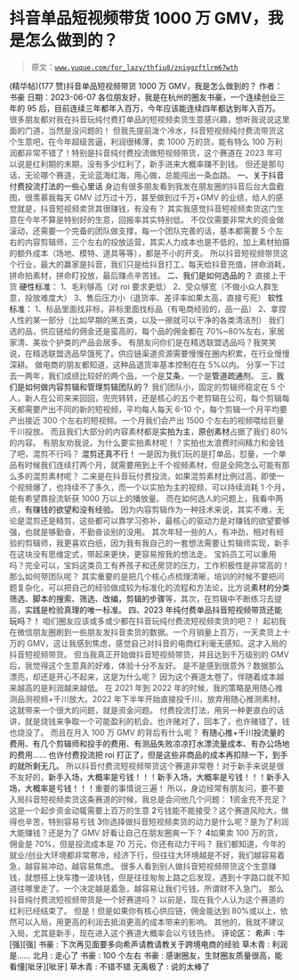 # 抖音单品短视频带货 1000 万 GMV，我是怎么做到的？

> 原文：[`www.yuque.com/for_lazy/thfiu8/zniggzftlrm67wth`](https://www.yuque.com/for_lazy/thfiu8/zniggzftlrm67wth)

<ne-h2 id="9fbba7d4" data-lake-id="9fbba7d4"><ne-heading-ext><ne-heading-anchor></ne-heading-anchor><ne-heading-fold></ne-heading-fold></ne-heading-ext><ne-heading-content><ne-text id="uf49f6784">(精华帖)(177 赞)抖音单品短视频带货 1000 万 GMV，我是怎么做到的？</ne-text></ne-heading-content></ne-h2> <ne-p id="uf2b1398d" data-lake-id="uf2b1398d"><ne-text id="u622994c4">作者： 书豪</ne-text></ne-p> <ne-p id="u1048cfe0" data-lake-id="u1048cfe0"><ne-text id="uaaed853c">日期：2023-06-07</ne-text></ne-p> <ne-p id="u40da4630" data-lake-id="u40da4630"><ne-text id="ufedf6c53">各位朋友好，我是在杭州的圈友书豪，一个连续创业三年的 95 后，目前连续三年都年入百万，今年应该能连续四年都达到年入百万。</ne-text></ne-p> <ne-p id="u7187fdd7" data-lake-id="u7187fdd7"><ne-text id="ua9b660c1" style="color: rgb(73, 73, 73);">很多朋友都对我在抖音玩纯付费打单品的短视频卖货生意感兴趣，想听我说说这里面的门道，当然是没问题的！</ne-text></ne-p> <ne-p id="u7f381ac3" data-lake-id="u7f381ac3"><ne-text id="udd0dca5a" style="color: rgb(73, 73, 73);">但我先提前泼个冷水，抖音短视频纯付费流带货这个生意吧，在今年超级苦逼，利润很稀薄，卖 1000 万的货，能有特么 100 万利润都非常不错了！特别是抖音纯付费投流做短视频带货，这个赛道在 2023 年可以说是红利期的末期，没有多少红利了，新手进来大概率赚不到钱。</ne-text></ne-p> <ne-p id="u7008622f" data-lake-id="u7008622f"><ne-text id="ud205a818" style="color: rgb(73, 73, 73);">但还是那句话，无论哪个赛道，无论蓝海红海，用心做，总能闯出一条血路。</ne-text></ne-p> <ne-h2 id="264e41ea" data-lake-id="264e41ea"><ne-heading-ext><ne-heading-anchor></ne-heading-anchor><ne-heading-fold></ne-heading-fold></ne-heading-ext><ne-heading-content><ne-text id="u6d6bc5d8">一、关于抖音付费投流打法的一些心里话</ne-text></ne-heading-content></ne-h2> <ne-p id="ueb491483" data-lake-id="ueb491483"><ne-text id="u6afaeab4" style="color: rgb(73, 73, 73);">身边有很多朋友看到我发在朋友圈的抖音后台大盘截图，很羡慕我每天 GMV 过万过十万，甚至做到过千万+GMV 的业绩，给人的感觉就是，抖音短视频卖货其很赚钱，有没有？</ne-text></ne-p> <ne-p id="u6d16544f" data-lake-id="u6d16544f"><ne-text id="uf930b976" style="color: rgb(73, 73, 73);">其实我感觉抖音短视频卖货这门生意在今年不算是特别好的生意，回报率其实特别低。</ne-text></ne-p> <ne-p id="ufe153223" data-lake-id="ufe153223"><ne-text id="u34abf864" style="color: rgb(73, 73, 73);">不仅仅需要非常大的资金做滚动，还需要一个完备的团队做支撑，每一个团队完善的话，基本都需要 5 个左右的内容剪辑师，三个左右的投放运营，其实人力成本也是不低的，加上素材拍摄的额外成本（场地、模特、道具等等），都是不小的开支。</ne-text></ne-p> <ne-p id="u6e1dccf8" data-lake-id="u6e1dccf8"><ne-text id="u4263c496" style="color: rgb(73, 73, 73);">所以抖音短视频带货这个行业，最大的赢家是抖音，我们只是给抖音打工，每天给抖音充值，拼命消耗，拼命拍素材，拼命盯投放，最后赚点辛苦钱。</ne-text></ne-p> <ne-h2 id="ef1d2a19" data-lake-id="ef1d2a19"><ne-heading-ext><ne-heading-anchor></ne-heading-anchor><ne-heading-fold></ne-heading-fold></ne-heading-ext><ne-heading-content><ne-text id="u432f9347">二、我们是如何选品的？</ne-text></ne-heading-content></ne-h2> <ne-p id="udf7cade6" data-lake-id="udf7cade6"><ne-text id="ue70219b3" style="color: rgb(73, 73, 73);">直接上干货</ne-text></ne-p> <ne-p id="ua6604d2e" data-lake-id="ua6604d2e"><ne-text id="u8662713c" ne-bold="true">硬性标准：</ne-text></ne-p> <ne-p id="u0cf48f9a" data-lake-id="u0cf48f9a"><ne-text id="ue7234baf" style="color: rgb(73, 73, 73);">1、毛利够高（对 roi 要求更低）</ne-text></ne-p> <ne-p id="ub1097594" data-lake-id="ub1097594"><ne-text id="u0920faf2" style="color: rgb(73, 73, 73);">2、受众够宽（不做小众人群生意，投放难度大）</ne-text></ne-p> <ne-p id="u066fd058" data-lake-id="u066fd058"><ne-text id="u4054cd9e" style="color: rgb(73, 73, 73);">3、售后压力小（退货率、差评率如果太高，直接亏死）</ne-text></ne-p> <ne-p id="u3685a9ca" data-lake-id="u3685a9ca"><ne-text id="ucd92d2f0" ne-bold="true">软性标准：</ne-text></ne-p> <ne-p id="u361bfe1d" data-lake-id="u361bfe1d"><ne-text id="u64ab5854" style="color: rgb(73, 73, 73);">1、标品里面找非标，非标里面找标品（有电商经验的，品一品）</ne-text></ne-p> <ne-p id="uf00e1eca" data-lake-id="uf00e1eca"><ne-text id="u958e78c2" style="color: rgb(73, 73, 73);">2、拿捏人性的某一部分（比如早期的黑五类，以及一擦就可以干净的各类清洁剂）</ne-text></ne-p> <ne-p id="u0c05cdf5" data-lake-id="u0c05cdf5"><ne-text id="u6d103553" style="color: rgb(73, 73, 73);">我们选的品，供应链给的佣金还是蛮高的，每个品的佣金都在 70%~80%左右，家居家清、美妆个护类的产品会居多。</ne-text></ne-p> <ne-p id="ucde6cec7" data-lake-id="ucde6cec7"><ne-text id="ue80b46da" style="color: rgb(73, 73, 73);">有朋友问你们是在精选联盟选品吗？我笑笑说，在精选联盟选品早饿死了。供应链渠道资源需要慢慢在圈内积累，在行业慢慢深耕。</ne-text></ne-p> <ne-p id="u595e176b" data-lake-id="u595e176b"><ne-text id="u8bc6af4c" style="color: rgb(73, 73, 73);">做电商的朋友都知道，这种品退货率基本控制在在 5%以内。</ne-text></ne-p> <ne-p id="ue791c9c4" data-lake-id="ue791c9c4"><ne-text id="ue6e67018" style="color: rgb(73, 73, 73);">分享一下过去一两年，我们成绩比较好的两个品，一个是</ne-text><ne-text id="ue14d4734" ne-bold="true">艾条</ne-text><ne-text id="u9cc1e8e0" style="color: rgb(73, 73, 73);">，一个是</ne-text><ne-text id="u53d03b27" ne-bold="true">管道疏通剂</ne-text><ne-text id="u06d58d5a" style="color: rgb(73, 73, 73);">。</ne-text></ne-p> <ne-h2 id="7b14daec" data-lake-id="7b14daec"><ne-heading-ext><ne-heading-anchor></ne-heading-anchor><ne-heading-fold></ne-heading-fold></ne-heading-ext><ne-heading-content><ne-text id="u5abf04bf">三、我们是如何做内容剪辑和管理剪辑团队的？</ne-text></ne-heading-content></ne-h2> <ne-p id="u0ea4f68e" data-lake-id="u0ea4f68e"><ne-text id="u169a575c" style="color: rgb(73, 73, 73);">我们团队小，固定的剪辑师稳定在 5 个人，新人在公司来来回回，兜兜转转，还是核心的五个老剪辑在公司，每个剪辑每天都需要产出不同的新的短视频，平均每人每天 6-10 个，每个剪辑一个月平均要产出接近 300 个左右的短视频。一个月我们会产出 1500 个左右的视频喂给巨量千川投放。</ne-text></ne-p> <ne-p id="uc09b414e" data-lake-id="uc09b414e"><ne-text id="ud85770dd" style="color: rgb(73, 73, 73);">而且我们大部分的内容素材都是</ne-text><ne-text id="u44a3f573" ne-bold="true">实拍为主</ne-text><ne-text id="u6945c6c3" style="color: rgb(73, 73, 73);">，</ne-text><ne-text id="u525c45fc" ne-bold="true">原创素材</ne-text><ne-text id="uf7cbef82" style="color: rgb(73, 73, 73);">占据了我们 80%的内容。</ne-text></ne-p> <ne-p id="ue52ed08a" data-lake-id="ue52ed08a"><ne-text id="uebee5544" style="color: rgb(73, 73, 73);">有朋友劝我说，为什么要实拍素材呢！？实拍也太浪费时间精力和金钱了吧，混剪不行吗？</ne-text></ne-p> <ne-p id="ud4d33b53" data-lake-id="ud4d33b53"><ne-text id="u64364e47" ne-bold="true">混剪还真不行！</ne-text></ne-p> <ne-p id="ua3a24046" data-lake-id="ua3a24046"><ne-text id="uee474fe8" style="color: rgb(73, 73, 73);">一是因为我们玩的是打单品，怼量，一个单品有时候我们连续打两个月，就需要用到上千个视频素材，但是全网怎么可能有那么多的混剪素材呢？</ne-text></ne-p> <ne-p id="u76e637cf" data-lake-id="u76e637cf"><ne-text id="ue60f2271" style="color: rgb(73, 73, 73);">二来是在抖音玩付费投流，如果混剪素材比例过高，即使一个视频爆了，也持续不了多久，而一个以实拍为主的视频，可以持续消耗 1 个月，能有希望靠投流斩获 1000 万以上的播放量。</ne-text></ne-p> <ne-p id="u8d4618b8" data-lake-id="u8d4618b8"><ne-text id="u0f45c255" style="color: rgb(73, 73, 73);">而在如何选人的问题上，我看中两点，</ne-text><ne-text id="u64597f0c" ne-bold="true">有赚钱的欲望和没有经验。</ne-text></ne-p> <ne-p id="u7f471158" data-lake-id="u7f471158"><ne-text id="u14f4e031" style="color: rgb(73, 73, 73);">因为内容剪辑作为一种技术来说，其实不难，无论是混剪还是精剪，这些都可以靠学习弥补，最核心的驱动力是对赚钱的欲望要够强，也就是够勤奋，不勤奋谈别的没用。</ne-text></ne-p> <ne-p id="ub59df56e" data-lake-id="ub59df56e"><ne-text id="ua654f794" style="color: rgb(73, 73, 73);">其次年轻一些的人，有冲劲，相对有经验的剪辑师，我更喜欢白纸，因为我有我自己的一套想法需要让剪辑师实现，新手在这块没有思维定式，带起来更快，更容易按我的想法走。</ne-text></ne-p> <ne-p id="u5f2c7126" data-lake-id="u5f2c7126"><ne-text id="uc61a538a" style="color: rgb(73, 73, 73);">宝妈员工可以重用吗？完全可以，宝妈这类员工有养孩子和还房贷的压力，工作积极性是非常高的！</ne-text></ne-p> <ne-p id="ud1f6faed" data-lake-id="ud1f6faed"><ne-text id="ub9ddb907" style="color: rgb(73, 73, 73);">那么如何带团队呢？</ne-text></ne-p> <ne-p id="u42671da6" data-lake-id="u42671da6"><ne-text id="u765a1451" style="color: rgb(73, 73, 73);">其实重要的是把几个核心点梳理清晰，培训的时候不要把问题复杂化，可以把自己的经验做成较为标准化的流程和方法论，比方说</ne-text><ne-text id="u30ac3980" ne-bold="true">素材的分类筛选、脚本的搜索、筛选、改编，剪辑的步骤</ne-text><ne-text id="ue88bdb08" style="color: rgb(73, 73, 73);">等，其次，在剪辑中不断练习去提高，</ne-text><ne-text id="u541210fd" ne-bold="true">实践是检验真理的唯一标准。</ne-text></ne-p> <ne-h2 id="2f11454a" data-lake-id="2f11454a"><ne-heading-ext><ne-heading-anchor></ne-heading-anchor><ne-heading-fold></ne-heading-fold></ne-heading-ext><ne-heading-content><ne-text id="u2dc42c2f">四、2023 年纯付费单品抖音短视频带货还能玩吗？！</ne-text></ne-heading-content></ne-h2> <ne-p id="u4eed1c70" data-lake-id="u4eed1c70"><ne-text id="ua0fafa02" style="color: rgb(73, 73, 73);">咱们圈友应该或多或少都在抖音玩纯付费流短视频卖货的吧？！</ne-text></ne-p> <ne-p id="u4515d171" data-lake-id="u4515d171"><ne-text id="u93c26d6f" style="color: rgb(73, 73, 73);">起初我在微信朋友圈刷到一些朋友发抖音卖货的数据。一个月销量上百万，一天卖货上十万的 GMV，这让我感到焦虑，感觉自己对抖音的电商红利毫无感知。这才入局的抖音短视频带货。</ne-text></ne-p> <ne-p id="uc36f87ab" data-lake-id="uc36f87ab"><ne-text id="uf295d3af" style="color: rgb(73, 73, 73);">但当我真正开始做抖音短视频带货，并且达到千万级别的 GMV 后，我觉得这个生意真的好难，体验十分不友好。</ne-text></ne-p> <ne-p id="u5c3c0813" data-lake-id="u5c3c0813"><ne-text id="ufa22021f" style="color: rgb(73, 73, 73);">是不是感到很意外？数据那么漂亮，却还是开心不起来，这是为什么呢？</ne-text></ne-p> <ne-p id="u3f092f31" data-lake-id="u3f092f31"><ne-text id="u41116cad" style="color: rgb(73, 73, 73);">因为这个赛道太卷了，伴随着成本越来越高的是利润越来越低。</ne-text></ne-p> <ne-p id="ub87f17cf" data-lake-id="ub87f17cf"><ne-text id="uac711bf0" style="color: rgb(73, 73, 73);">在 2021 年到 2022 年的时候，我的策略是用随心推测品测视频+千川放大。2022 年下半年开始直接投千川，放弃用随心推测素材。这就带来一个很大的问题，就是资金问题。</ne-text></ne-p> <ne-p id="u189d982b" data-lake-id="u189d982b"><ne-text id="u6b21b5d0" style="color: rgb(73, 73, 73);">付费投流打法，用另一种更直白的话讲，就是烧钱来争取一个可能盈利的机会。也许赌对了，回本了，也许赌错了，钱也烧没了。</ne-text></ne-p> <ne-p id="ud1d89246" data-lake-id="ud1d89246"><ne-text id="u5f4802d2" style="color: rgb(73, 73, 73);">而且在月入 100 万 GMV 的背后有什么呢？</ne-text></ne-p> <ne-p id="u8bd06035" data-lake-id="u8bd06035"><ne-text id="u22f4ba74" ne-bold="true">有随心推+千川投流量的费用、有几个剪辑师和投手的费用、有测品失败凉凉打水漂流量成本、有办公场地的费用......</ne-text></ne-p> <ne-p id="u190e6a40" data-lake-id="u190e6a40"><ne-text id="u5729c6c5" ne-bold="true">也许付费投流把 roi 打正了，但是这些非商品的成本再扣除一下，到手的就所剩无几。</ne-text></ne-p> <ne-p id="u961dd338" data-lake-id="u961dd338"><ne-text id="ucc865938" style="color: rgb(73, 73, 73);">所以抖音付费流短视频带货这个赛道非常卷！对于新手来说是很不友好的，</ne-text><ne-text id="ud9309eae" ne-bold="true">新手入场，大概率是亏钱！！！新手入场，大概率是亏钱！！！新手入场，大概率是亏钱！！！</ne-text><ne-text id="ua9067e88" style="color: rgb(73, 73, 73);">重要的事情说三遍！</ne-text></ne-p> <ne-p id="uda389bbb" data-lake-id="uda389bbb"><ne-text id="u4cf733c9" style="color: rgb(73, 73, 73);">所以，身边经常有朋友问，要不要入局抖音短视频卖货这条赛道的时候，我总是会问他几个问题：</ne-text></ne-p> <ne-oli index-type="0"><ne-oli-i>1</ne-oli-i><ne-oli-c class="ne-oli-content" id="u6a4e1a45" data-lake-id="u6a4e1a45"><ne-text id="u8e288e36" style="color: rgb(73, 73, 73);">资金充不充足？这是一个起步资金动辄需要上百万的生意</ne-text></ne-oli-c></ne-oli> <ne-oli index-type="0"><ne-oli-i>2</ne-oli-i><ne-oli-c class="ne-oli-content" id="uf1938b15" data-lake-id="uf1938b15"><ne-text id="ub109803c" style="color: rgb(73, 73, 73);">亏钱能不能接受？这个赛道风险大，做得也辛苦，特别容易亏钱</ne-text></ne-oli-c></ne-oli> <ne-oli index-type="0"><ne-oli-i>3</ne-oli-i><ne-oli-c class="ne-oli-content" id="u14eeb9fb" data-lake-id="u14eeb9fb"><ne-text id="u93ed79ba" style="color: rgb(73, 73, 73);">你选择做抖音短视频卖货的动力是什么呢？是为了利润大能赚钱？还是为了 GMV 好看让自己在朋友圈爽一下？</ne-text></ne-oli-c></ne-oli> <ne-oli index-type="0"><ne-oli-i>4</ne-oli-i><ne-oli-c class="ne-oli-content" id="u08c85c27" data-lake-id="u08c85c27"><ne-text id="ua61525f4" style="color: rgb(73, 73, 73);">如果卖 100 万的货，佣金是 70%，但是投流成本是 70 万元，你还有动力干吗？</ne-text></ne-oli-c></ne-oli> <ne-p id="u4588988a" data-lake-id="u4588988a"><ne-text id="u5b795e4a" style="color: rgb(73, 73, 73);">我们都知道，今年的就业/创业大环境都非常寒冷，经济下行，但往往大环境越是不好，我们越容易着急，越容易冲动，越容易焦虑。</ne-text></ne-p> <ne-p id="u96f5b5f3" data-lake-id="u96f5b5f3"><ne-text id="ubc54940b" style="color: rgb(73, 73, 73);">很多人看到别人做抖音短视频带货这个生意赚钱，就想搭上快车撸一波块钱，但是往往匆匆上路之后发现，遇到十字路口就不知道往哪里走了。一个决定越是着急，越容易让我们亏钱，所谓财不入急门。</ne-text></ne-p> <ne-p id="u19ff55c5" data-lake-id="u19ff55c5"><ne-text id="uf4e4661f" style="color: rgb(73, 73, 73);">那么抖音纯付费流短视频带货是一个好赛道吗？</ne-text></ne-p> <ne-p id="u562ceb26" data-lake-id="u562ceb26"><ne-text id="ubfb79fed" style="color: rgb(73, 73, 73);">以前是，现在我个人认为这个赛道的红利已经结束了。</ne-text></ne-p> <ne-p id="ufa8ffa61" data-lake-id="ufa8ffa61"><ne-text id="u73cc4944" style="color: rgb(73, 73, 73);">但是！但是如果你有核心供应链，佣金能达到 80%或以上，依然可以入局，用更高的利润去抵消更高的成本带来的影响。</ne-text></ne-p> <ne-p id="u62d1be0f" data-lake-id="u62d1be0f"><ne-text id="u60080140" style="color: rgb(73, 73, 73);">其他的，我就不建议入局，尤其是新手，现在进入这个赛道大概率会以亏钱告终。</ne-text></ne-p> <ne-hole id="u525cfd57" data-lake-id="u525cfd57"><ne-card data-card-name="hr" data-card-type="block" id="lfp5U" data-event-boundary="card"><ne-p id="ub17ebddb" data-lake-id="ub17ebddb"><ne-text id="u1ea46871">评论区：</ne-text></ne-p> <ne-p id="ude924401" data-lake-id="ude924401"><ne-text id="uc51d6efa">希声 : 牛[强][强]</ne-text> <ne-text id="u7c111e4c">书豪 : 下次再见面要多向希声请教请教关于跨境电商的经验</ne-text> <ne-text id="uc16d86d5">草木青 : 利润是……</ne-text> <ne-text id="u3f981c9d">北月 : 走心了</ne-text> <ne-text id="u458b6d32">书豪 : 100 个左右</ne-text> <ne-text id="u7ac326d3">书豪 : 感谢圈友，生财圈友质量很高，能看懂[呲牙][呲牙]</ne-text> <ne-text id="u9d4ac3ac">草木青 : 不错不错</ne-text> <ne-text id="u78d89898">无禹极了 : 说的太棒了</ne-text></ne-p></ne-card></ne-hole>